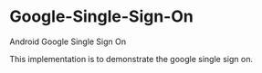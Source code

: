# Google-Single-Sign-On
Android Google Single Sign On

This implementation is to demonstrate the google single sign on.
